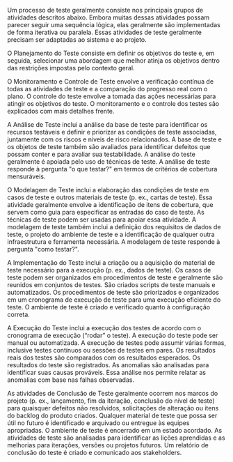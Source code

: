 Um processo de teste geralmente consiste nos principais grupos de atividades descritos abaixo.
    Embora muitas dessas atividades possam parecer seguir uma sequência lógica, elas geralmente são implementadas de forma iterativa ou paralela.
    Essas atividades de teste geralmente precisam ser adaptadas ao sistema e ao projeto.

O Planejamento do Teste consiste em definir os objetivos do teste e, em seguida, selecionar uma abordagem que melhor atinja os objetivos dentro das restrições impostas pelo contexto geral.

O Monitoramento e Controle de Teste envolve a verificação contínua de todas as atividades de teste e a comparação do progresso real com o plano.
    O controle do teste envolve a tomada das ações necessárias para atingir os objetivos do teste.
    O monitoramento e o controle dos testes são explicados com mais detalhes frente.

A Análise de Teste inclui a análise da base de teste para identificar os recursos testáveis e definir e priorizar as condições de teste associadas, juntamente com os riscos e níveis de risco relacionados.
    A base de teste e os objetos de teste também são avaliados para identificar defeitos que possam conter e para avaliar sua testabilidade.
    A análise do teste geralmente é apoiada pelo uso de técnicas de teste.
    A análise de teste responde à pergunta "o que testar?" em termos de critérios de cobertura mensuráveis.

O Modelagem de Teste inclui a elaboração das condições de teste em casos de teste e outros materiais de teste (p. ex., cartas de teste).
Essa atividade geralmente envolve a identificação de itens de cobertura, que servem como guia para especificar as entradas do caso de teste.
    As técnicas de teste podem ser usadas para apoiar essa atividade.
    A modelagem de teste também inclui a definição dos requisitos de dados de teste, o projeto do ambiente de teste e a identificação de qualquer outra infraestrutura e ferramenta necessária.
    A modelagem de teste responde à pergunta "como testar?".

A Implementação do Teste inclui a criação ou a aquisição do material de teste necessário para a execução (p. ex., dados de teste).
    Os casos de teste podem ser organizados em procedimentos de teste e geralmente são reunidos em conjuntos de testes.
    São criados scripts de teste manuais e automatizados.
    Os procedimentos de teste são priorizados e organizados em um cronograma de execução de teste para uma execução eficiente do teste.
    O ambiente de teste é criado e verificado quanto à configuração correta.

A Execução do Teste inclui a execução dos testes de acordo com o cronograma de execução (“rodar” o teste).
    A execução do teste pode ser manual ou automatizada. A execução de testes pode assumir várias formas, inclusive testes contínuos ou sessões de testes em pares.
    Os resultados reais dos testes são comparados com os resultados esperados. Os resultados do teste são registrados.
    As anomalias são analisadas para identificar suas causas prováveis. Essa análise nos permite relatar as anomalias com base nas falhas observadas.

As atividades de Conclusão de Teste geralmente ocorrem nos marcos do projeto (p. ex., lançamento, fim da iteração, conclusão do nível de teste) para quaisquer defeitos não resolvidos, solicitações de alteração ou itens do backlog do produto criados.
    Qualquer material de teste que possa ser útil no futuro é identificado e arquivado ou entregue às equipes apropriadas.
    O ambiente de teste é encerrado em um estado acordado.
    As atividades de teste são analisadas para identificar as lições aprendidas e as melhorias para iterações, versões ou projetos futuros.
    Um relatório de conclusão do teste é criado e comunicado aos stakeholders.